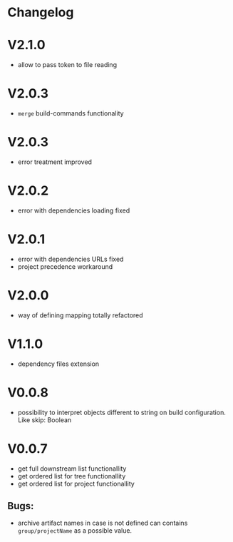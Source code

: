 # Changelog

# V2.1.0

- allow to pass token to file reading

# V2.0.3

- `merge` build-commands functionality

# V2.0.3

- error treatment improved

# V2.0.2

- error with dependencies loading fixed

# V2.0.1

- error with dependencies URLs fixed
- project precedence workaround

# V2.0.0

- way of defining mapping totally refactored

# V1.1.0

- dependency files extension

# V0.0.8

- possibility to interpret objects different to string on build configuration. Like skip: Boolean

# V0.0.7

- get full downstream list functionallity
- get ordered list for tree functionallity
- get ordered list for project functionallity

## Bugs:

- archive artifact names in case is not defined can contains `group/projectName` as a possible value.
